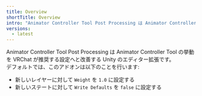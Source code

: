 ```yaml
---
title: Overview
shortTitle: Overview
intro: "Animator Controller Tool Post Processing は Animator Controller Tool の挙動を改善する Unity のエディター拡張です。"
versions:
  - latest
---
```


Animator Controller Tool Post Processing は Animator Controller Tool の挙動を VRChat が推奨する設定へと改善する Unity のエディター拡張です。  
デフォルトでは、このアドオンは以下のことを行います:

- 新しいレイヤーに対して `Weight` を `1.0` に設定する
- 新しいステートに対して `Write Defaults` を `false` に設定する
